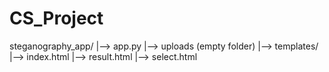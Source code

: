 # CS_Project

steganography_app/
  |--> app.py
  |--> uploads (empty folder)
  |--> templates/
            |--> index.html
            |--> result.html
            |--> select.html
            
  
